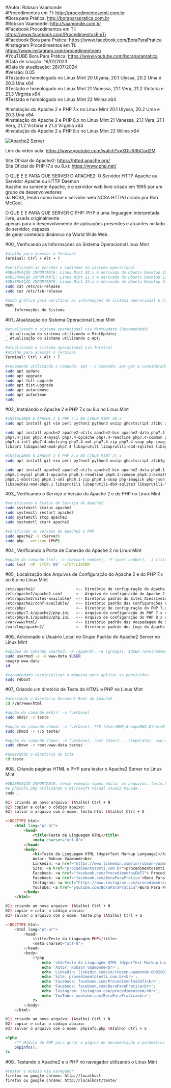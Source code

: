 #Autor: Robson Vaamonde<br>
#Procedimentos em TI: http://procedimentosemti.com.br<br>
#Bora para Prática: http://boraparapratica.com.br<br>
#Robson Vaamonde: http://vaamonde.com.br<br>
#Facebook Procedimentos em TI: https://www.facebook.com/ProcedimentosEmTi<br>
#Facebook Bora para Prática: https://www.facebook.com/BoraParaPratica<br>
#Instagram Procedimentos em TI: https://www.instagram.com/procedimentoem<br>
#YouTUBE Bora Para Prática: https://www.youtube.com/boraparapratica<br>
#Data de criação: 16/01/2023<br>
#Data de atualização: 28/07/2024<br>
#Versão: 0.05<br>
#Testado e homologado no Linux Mint 20 Ulyana, 20.1 Ulyssa, 20.2 Uma e 20.3 Una x64<br>
#Testado e homologado no Linux Mint 21 Vanessa, 21.1 Vera, 21.2 Victoria e 21.3 Virginia x64<br>
#Testado e homologado no Linux Mint 22 Wilma x64<br>

#Instalação do Apache 2 e PHP 7.x no Linux Mint 20.1 Ulyssa, 20.2 Uma e 20.3 Una x64<br>
#Instalação do Apache 2 e PHP 8.x no Linux Mint 21 Vanessa, 21.1 Vera, 21.1 Vera, 21.2 Victoria e 21.3 Virginia x64<br>
#Instalação do Apache 2 e PHP 8.x no Linux Mint 22 Wilma x64<br>

[![Apache2 Server](http://img.youtube.com/vi/XDURRbCpd2M/0.jpg)](https://www.youtube.com/watch?v=XDURRbCpd2M "Apache2 Server")

Link da vídeo aula: https://www.youtube.com/watch?v=XDURRbCpd2M

Site Oficial do Apache2: https://httpd.apache.org/<br>
Site Oficial do PHP (7.x ou 8.x): https://www.php.net/

O QUE É E PARA QUE SERVER O APACHE2: O Servidor HTTP Apache ou Servidor Apache ou HTTP Daemon<br>
Apache ou somente Apache, é o servidor web livre criado em 1995 por um grupo de desenvolvedores<br>
da NCSA, tendo como base o servidor web NCSA HTTPd criado por Rob McCool.

O QUE É E PARA QUE SERVER O PHP: PHP é uma linguagem interpretada livre, usada originalmente<br>
apenas para o desenvolvimento de aplicações presentes e atuantes no lado do servidor, capazes<br>
de gerar conteúdo dinâmico na World Wide Web.

#00_ Verificando as Informações do Sistema Operacional Linux Mint<br>
```bash
#atalho para acessar o Terminal
Terminal: Ctrl + Alt + T

#verificando as versões e codinome do sistema operacional
#OBSERVAÇÃO IMPORTANTE: Linux Mint 20.x é derivado do Ubuntu Desktop 20.04.x Focal Fossa
#OBSERVAÇÃO IMPORTANTE: Linux Mint 21.x é derivado do Ubuntu Desktop 22.04.x Jammy Jellyfish
#OBSERVAÇÃO IMPORTANTE: Linux Mint 22.x é derivado do Ubuntu Desktop 24.04.x Noble Numbat
sudo cat /etc/os-release
sudo cat /etc/lsb-release

#modo gráfico para verificar as informações de sistema operacional e hardware
Menu
	Informações do Sistema
```

#01_ Atualização do Sistema Operacional Linux Mint<br>
```bash
#atualizando o sistema operacional via MintUpdate (Recomendado)
_ Atualização do sistema utilizando o MintUpdate;
_ Atualização do sistema utilizando o Apt;

#atualizando o sistema operacional via Terminal
#atalho para acessar o Terminal
Terminal: Ctrl + Alt + T

#recomendo utilizando o comando: apt - o comando: apt-get e considerado obsoleto
sudo apt update
sudo apt upgrade
sudo apt full-upgrade
sudo apt dist-upgrade
sudo apt autoremove
sudo apt autoclean
sudo
```

#02_ Instalando o Apache 2 e PHP 7.x ou 8.x no Linux Mint<br>
```bash
#INSTALANDO O APACHE 2 E PHP 7.x NO LINUX MINT 20.x
sudo apt install git vim perl python2 python3 unzip ghostscript zlibc zlib1g-dev apt-transport-https

sudo apt install apache2 apache2-utils apache2-bin apache2-data php7.4 php7.4-cli php7.4-common \
php7.4-json php7.4-mysql php7.4-opcache php7.4-readline php7.4-common php7.4-bcmath php7.4-curl \
php7.4-intl php7.4-mbstring php7.4-xml php7.4-zip php7.4-soap php-imagick libapache2-mod-php \
libapr1 libapache2-mod-php7.4 libaprutil1 libaprutil1-dbd-sqlite3 libaprutil1-ldap

#INSTALANDO O APACHE 2 E PHP 8.x NO LINUX MINT 21.x
sudo apt install git vim perl python2 python3 unzip ghostscript zlib1g zlib1g-dev apt-transport-https

sudo apt install apache2 apache2-utils apache2-bin apache2-data php8.1 php8.1-cli php8.1-common \
php8.1-mysql php8.1-opcache php8.1-readline php8.1-common php8.1-bcmath php8.1-curl php8.1-intl \
php8.1-mbstring php8.1-xml php8.1-zip php8.1-soap php-imagick php-json libapache2-mod-php libapr1 \
libapache2-mod-php8.1 libaprutil1 libaprutil1-dbd-sqlite3 libaprutil1-ldap
```

#03_ Verificando o Serviço e Versão do Apache 2 e do PHP no Linux Mint<br>
```bash
#verificando o Status de Serviço do Apache2
sudo systemctl status apache2
sudo systemctl restart apache2
sudo systemctl stop apache2
sudo systemctl start apache2

#verificado as versões do Apache2 e PHP
sudo apache2 -V (Server)
sudo php --version (PHP)
```

#04_ Verificando a Porta de Conexão do Apache 2 no Linux Mint<br>
```bash
#opção do comando lsof: -n (network number), -P (port number), -i (list IP Address), -s (alone directs)
sudo lsof -nP -iTCP:'80' -sTCP:LISTEN
```

#05_ Localização dos Arquivos de Configuração do Apache 2 e do PHP 7.x ou 8.x no Linux Mint<br>
```bash
/etc/apache2/                  <-- Diretório de configuração do Apache 2 Server
/etc/apache2/apache2.conf      <-- Arquivo de configuração do Apache 2 Server
/etc/apache2/sites-available/  <-- Diretório padrão do Sites Acessíveis do Apache 2 Server
/etc/apache2/conf-available/   <-- Diretório padrão das Configurações Acessíveis do Apache 2 Server
/etc/php/                      <-- Diretório de configuração do PHP 7.x ou 8.x
/etc/php/7.4/apache2/php.ini   <-- Arquivo de configuração do PHP 7.x do Apache 2 Server
/etc/php/8.1/apache2/php.ini   <-- Arquivo de configuração do PHP 8.x do Apache 2 Server
/var/www/html/                 <-- Diretório padrão das Hospedagem de Site do Apache 2 Server
/var/log/apache2/              <-- Diretório padrão dos Logs do Apache 2 Server
```

#06_ Adicionado o Usuário Local no Grupo Padrão do Apache2 Server no Linux Mint<br>
```bash
#opções do comando usermod: -a (append), -G (groups), $USER (environment variable)
sudo usermod -a -G www-data $USER
newgrp www-data
id

#recomendado reinicializar a máquina para aplicar as permissões
sudo reboot
```

#07_ Criando um diretório de Teste do HTML e PHP no Linux Mint<br>
```bash
#acessando o diretório Document Root do Apache2
cd /var/www/html

#opção do comando mkdir: -v (verbose)
sudo mkdir -v teste

#opção do comando chmod: -v (verbose), 775 (User=RWX,Group=RWX,Other=R-X)
sudo chmod -v 775 teste/

#opção do comando chown: -v (verbose), root (User), . (separate), www-date (group)
sudo chown -v root.www-data teste/

#acessando o diretório do site
cd teste
```

#08_ Criando páginas HTML e PHP para testar o Apache2 Server no Linux Mint<br>
```bash
#OBSERVAÇÃO IMPORTANTE: nesse exemplo vamos editar os arquivos: teste.html, teste.php
#e phpinfo.php utilizando o Microsoft Visual Studio VSCode.
code .

01) criando um novo arquivo: (Atalho) Ctrl + N
02) copiar e colar o código abaixo: 
03) salvar o arquivo com o nome: teste.html (Atalho) Ctrl + S
```
```html
<!DOCTYPE html>
	<html lang="pt-br">
		<head>
			<title>Teste da Linguagem HTML</title>
			<meta charset="utf-8">
		</head>
		<body>
			<h1>Teste da Linguagem HTML (HyperText Markup Language)</h1>
			Autor: Robson Vaamonde<br>
			Linkedin: <a href="https://www.linkedin.com/in/robson-vaamonde-0b029028/">Robson Vaamonde</a><br>
			Site: <a href="procedimentosemti.com.br">procedimentosemti.com.br</a><br>
			Facebook: <a href="facebook.com/ProcedimentosEmTI"> Procedimentos Em TI</a><br>
			Facebook: <a href="facebook.com/BoraParaPratica">Bora Para Pratica</a><br>
			Instagram: <a href="https://www.instagram.com/procedimentoem/?hl=pt-br">Procedimentos Em TI</a><br>
			YouTube: <a href="youtube.com/BoraParaPratica">Bora Para Pratica</a><br>
		</body>
	</html>
```
```bash
01) criando um novo arquivo: (Atalho) Ctrl + N
02) copiar e colar o código abaixo: 
03) salvar o arquivo com o nome: teste.php (Atalho) Ctrl + S
```
```php
<!DOCTYPE html>
	<html lang="pt-br">
		<head>
			<title>Teste da Linguagem PHP</title>
			<meta charset="utf-8">
		</head>
		<body>
			<?php 
				echo '<h1>Teste da Linguagem HTML (HyperText Markup Language)</h1>';
				echo 'Autor: Robson Vaamonde<br>';
				echo 'Linkedin: linkedin.com/in/robson-vaamonde-0b029028/<br>';
				echo 'Site: procedimentosemti.com.br<br>';
				echo 'Facebook: facebook.com/ProcedimentosEmTI<br>';
				echo 'Facebook: facebook.com/BoraParaPratica<br>';
				echo 'Instagram: instagram.com/procedimentoem/<br>';
				echo 'YouTube: youtube.com/BoraParaPratica<br>'; 
			?>
		</body>
	</html>
```
```bash
01) criando um novo arquivo: (Atalho) Ctrl + N
02) copiar e colar o código abaixo: 
03) salvar o arquivo com o nome: phpinfo.php (Atalho) Ctrl + S
```
```php
<?php
	/** Módulo do PHP para gerar a página de documentação e parâmetros do PHP*/
	phpinfo(); 
?>
```

#09_ Testando o Apache2 e o PHP no navegador utilizando o Linux Mint<br>
```bash
#testar o acesso via navegador
firefox ou google chrome: http://localhost
firefox ou google chrome: http://localhost/teste/
```